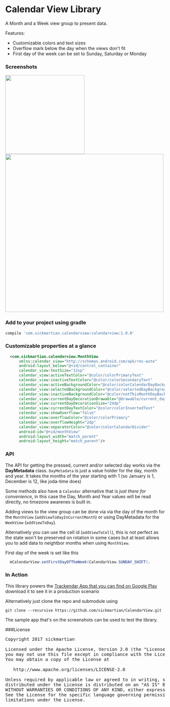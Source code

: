 # Calendar View Library

A Month and a Week view group to present data.

Features:
* Customizable colors and text sizes
* Overflow mark below the day when the views don't fit
* First day of the week can be set to Sunday, Saturday or Monday

### Screenshots
<img src="http://i.imgur.com/ux0thSQ.jpg" width="250px"> <img src="http://i.imgur.com/PhSw78x.jpg" width="500px">

### Add to your project using gradle
```groovy
compile 'com.sickmartian.calendarview:calendarview:1.0.0'
```

### Customizable properties at a glance
```xml
  <com.sickmartian.calendarview.MonthView
      xmlns:calendar_view="http://schemas.android.com/apk/res-auto"
      android:layout_below="@+id/control_container"
      calendar_view:textSize="12sp"
      calendar_view:activeTextColor="@color/colorPrimaryText"
      calendar_view:inactiveTextColor="@color/colorSecondaryText"
      calendar_view:activeBackgroundColor="@color/colorCalendarDayBackground"
      calendar_view:selectedBackgroundColor="@color/selectedDayBackground"
      calendar_view:inactiveBackgroundColor="@color/notThisMonthDayBackground"
      calendar_view:currentDayDecorationDrawable="@drawable/current_day_drawable"
      calendar_view:currentDayDecorationSize="24dp"
      calendar_view:currentDayTextColor="@color/colorInvertedText"
      calendar_view:showOverflow="false"
      calendar_view:overflowColor="@color/colorPrimary"
      calendar_view:overflowHeight="2dp"
      calendar_view:separatorColor="@color/colorCalendarDivider"
      android:id="@+id/monthView"
      android:layout_width="match_parent"
      android:layout_height="match_parent"/>
```

### API

The API for getting the pressed, current and/or selected day works via the **DayMetadata** class. `DayMetadata` is just a value holder for the day, month and year. It takes the months of the year starting with 1 (so January is 1, December is 12, like joda-time does)

Some methods also have a `Calendar` alternative that is _just there for convenience_, in this case the Day, Month and Year values will be read directly, no timezone awarenes is built in.

Adding views to the view group can be done via via the day of the month for the `MonthView` (`addViewToDayInCurrentMonth`) or using DayMetadata for the `WeekView` (`addViewToDay`).

Alternatively you can use the cell id (`addViewToCell`), this is not perfect as the state won't be preserved on rotation in some cases but at least allows you to add data to neightbor months when using `MonthView`.

First day of the week is set like this
```java
  mCalendarView.setFirstDayOfTheWeek(CalendarView.SUNDAY_SHIFT);
```

### In Action
This library powers the [Trackendar App that you can find on Google Play](https://play.google.com/store/apps/details?id=com.sickmartian.calendartracker) download it to see it in a production scenario

Alternatively just clone the repo and submodule using

`git clone --recursive https://github.com/sickmartian/CalendarView.git`

The sample app that's on the screenshots can be used to test the library.

###License
<pre>
Copyright 2017 sickmartian

Licensed under the Apache License, Version 2.0 (the "License");
you may not use this file except in compliance with the License.
You may obtain a copy of the License at

   http://www.apache.org/licenses/LICENSE-2.0

Unless required by applicable law or agreed to in writing, software
distributed under the License is distributed on an "AS IS" BASIS,
WITHOUT WARRANTIES OR CONDITIONS OF ANY KIND, either express or implied.
See the License for the specific language governing permissions and
limitations under the License.
</pre>
